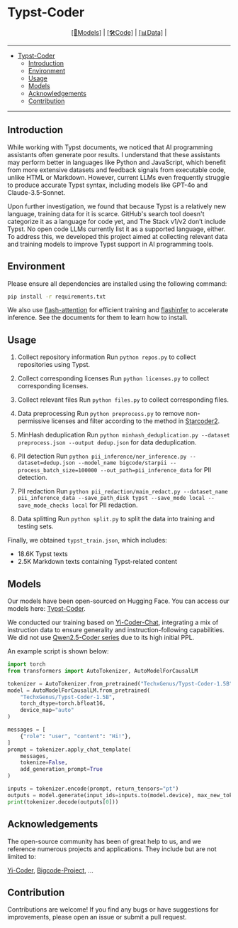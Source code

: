 # Typst-Coder

<p align="center">
<a href="https://huggingface.co/TechxGenus/Typst-Coder-1.5B">[🤖Models]</a> |
<a href="https://github.com/TechxGenus/Typst-Coder">[🛠️Code]</a> |
<a href="https://huggingface.co/datasets/TechxGenus/Typst-Train">[📊Data]</a> |
</p>

<hr>

- [Typst-Coder](#typst-coder)
  - [Introduction](#introduction)
  - [Environment](#environment)
  - [Usage](#usage)
  - [Models](#models)
  - [Acknowledgements](#acknowledgements)
  - [Contribution](#contribution)

<hr>

## Introduction

While working with Typst documents, we noticed that AI programming assistants often generate poor results. I understand that these assistants may perform better in languages like Python and JavaScript, which benefit from more extensive datasets and feedback signals from executable code, unlike HTML or Markdown. However, current LLMs even frequently struggle to produce accurate Typst syntax, including models like GPT-4o and Claude-3.5-Sonnet.

Upon further investigation, we found that because Typst is a relatively new language, training data for it is scarce. GitHub's search tool doesn't categorize it as a language for code yet, and The Stack v1/v2 don’t include Typst. No open code LLMs currently list it as a supported language, either. To address this, we developed this project aimed at collecting relevant data and training models to improve Typst support in AI programming tools.

## Environment

Please ensure all dependencies are installed using the following command:

```bash
pip install -r requirements.txt
```

We also use [flash-attention](https://github.com/Dao-AILab/flash-attention) for efficient training and [flashinfer](https://github.com/flashinfer-ai/flashinfer) to accelerate inference. See the documents for them to learn how to install.

## Usage

1. Collect repository information
Run `python repos.py` to collect repositories using Typst.

2. Collect corresponding licenses
Run `python licenses.py` to collect corresponding licenses.

3. Collect relevant files
Run `python files.py` to collect corresponding files.

4. Data preprocessing
Run `python preprocess.py` to remove non-permissive licenses and filter according to the method in [Starcoder2]([https](https://arxiv.org/abs/2402.19173)).

5. MinHash deduplication
Run `python minhash_deduplication.py --dataset preprocess.json --output dedup.json` for data deduplication.

6. PII detection
Run `python pii_inference/ner_inference.py --dataset=dedup.json --model_name bigcode/starpii --process_batch_size=100000 --out_path=pii_inference_data` for PII detection.

7. PII redaction
Run `python pii_redaction/main_redact.py --dataset_name pii_inference_data --save_path_disk typst --save_mode local --save_mode_checks local` for PII redaction.

8. Data splitting
Run `python split.py` to split the data into training and testing sets.

Finally, we obtained `typst_train.json`, which includes:

- 18.6K Typst texts
- 2.5K Markdown texts containing Typst-related content

## Models

Our models have been open-sourced on Hugging Face. You can access our models here: [Typst-Coder](https://huggingface.co/TechxGenus/Typst-Coder-1.5B).

We conducted our training based on [Yi-Coder-Chat](https://github.com/01-ai/Yi-Coder), integrating a mix of instruction data to ensure generality and instruction-following capabilities. We did not use [Qwen2.5-Coder series](https://github.com/QwenLM/Qwen2.5-Coder) due to its high initial PPL.

An example script is shown below:

```python
import torch
from transformers import AutoTokenizer, AutoModelForCausalLM

tokenizer = AutoTokenizer.from_pretrained("TechxGenus/Typst-Coder-1.5B")
model = AutoModelForCausalLM.from_pretrained(
    "TechxGenus/Typst-Coder-1.5B",
    torch_dtype=torch.bfloat16,
    device_map="auto"
)

messages = [
    {"role": "user", "content": "Hi!"},
]
prompt = tokenizer.apply_chat_template(
    messages,
    tokenize=False,
    add_generation_prompt=True
)

inputs = tokenizer.encode(prompt, return_tensors="pt")
outputs = model.generate(input_ids=inputs.to(model.device), max_new_tokens=512)
print(tokenizer.decode(outputs[0]))
```

## Acknowledgements

The open-source community has been of great help to us, and we reference numerous projects and applications. They include but are not limited to:

[Yi-Coder](https://github.com/01-ai/Yi-Coder), [Bigcode-Project](https://github.com/bigcode-project), ...

## Contribution

Contributions are welcome! If you find any bugs or have suggestions for improvements, please open an issue or submit a pull request.
